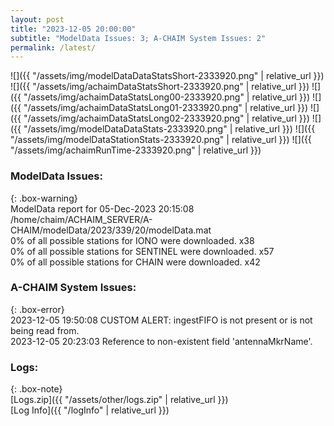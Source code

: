 ```yaml
---
layout: post
title: "2023-12-05 20:00:00"
subtitle: "ModelData Issues: 3; A-CHAIM System Issues: 2"
permalink: /latest/
---
```


![]({{ "/assets/img/modelDataDataStatsShort-2333920.png" | relative_url }})
![]({{ "/assets/img/achaimDataStatsShort-2333920.png" | relative_url }})
![]({{ "/assets/img/achaimDataStatsLong00-2333920.png" | relative_url }})
![]({{ "/assets/img/achaimDataStatsLong01-2333920.png" | relative_url }})
![]({{ "/assets/img/achaimDataStatsLong02-2333920.png" | relative_url }})
![]({{ "/assets/img/modelDataDataStats-2333920.png" | relative_url }})
![]({{ "/assets/img/modelDataStationStats-2333920.png" | relative_url }})
![]({{ "/assets/img/achaimRunTime-2333920.png" | relative_url }})


### ModelData Issues:  
  
{: .box-warning}  
 ModelData report for 05-Dec-2023 20:15:08   
 /home/chaim/ACHAIM_SERVER/A-CHAIM/modelData/2023/339/20/modelData.mat   
 0% of all possible stations for IONO were downloaded. x38   
 0% of all possible stations for SENTINEL were downloaded. x57   
 0% of all possible stations for CHAIN were downloaded. x42   
  
### A-CHAIM System Issues:  
  
{: .box-error}  
2023-12-05 19:50:08 CUSTOM ALERT: ingestFIFO is not present or is not being read from.  
2023-12-05 20:23:03 Reference to non-existent field 'antennaMkrName'.  

### Logs:  
  
{: .box-note}  
[Logs.zip]({{ "/assets/other/logs.zip" | relative_url }})  
[Log Info]({{ "/logInfo" | relative_url }})  
